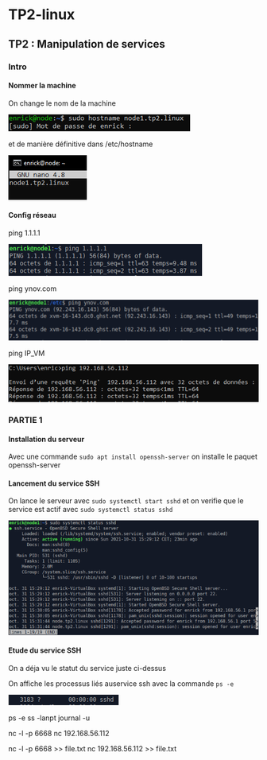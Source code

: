 # TP2-linux



## TP2 : Manipulation de services



### Intro


#### Nommer la machine


On change le nom de la machine 

<img src="image tp2/1/nom machine.PNG" alt="jndjqs"/>

et de manière définitive dans /etc/hostname

<img src="image tp2/1/nom def machine.PNG">

#### Config réseau


ping 1.1.1.1

<img src="image tp2/1/ping 1.1.1.1.PNG">

ping ynov.com

<img src="image tp2/1/ping ynov.PNG">

ping IP_VM

<img src="image tp2/1/ping ordi.PNG">


### PARTIE 1


#### Installation du serveur


Avec une commande ```sudo apt install openssh-server``` on installe le paquet openssh-server


#### Lancement du service SSH


On lance le serveur avec ```sudo systemctl start sshd```
et on verifie que le service est actif avec ```sudo systemctl status sshd```

<img src="image tp2/1/etat server.PNG">

#### Etude du service SSH

On a déja vu le statut du service juste ci-dessus

On affiche les processus liés auservice ssh avec la commande ```ps -e```

<img src="image tp2/1/ps ssh status.png">

ps -e
ss -lanpt
journal -u

nc -l -p 6668
nc 192.168.56.112

nc -l -p 6668 >> file.txt
nc 192.168.56.112 >> file.txt



